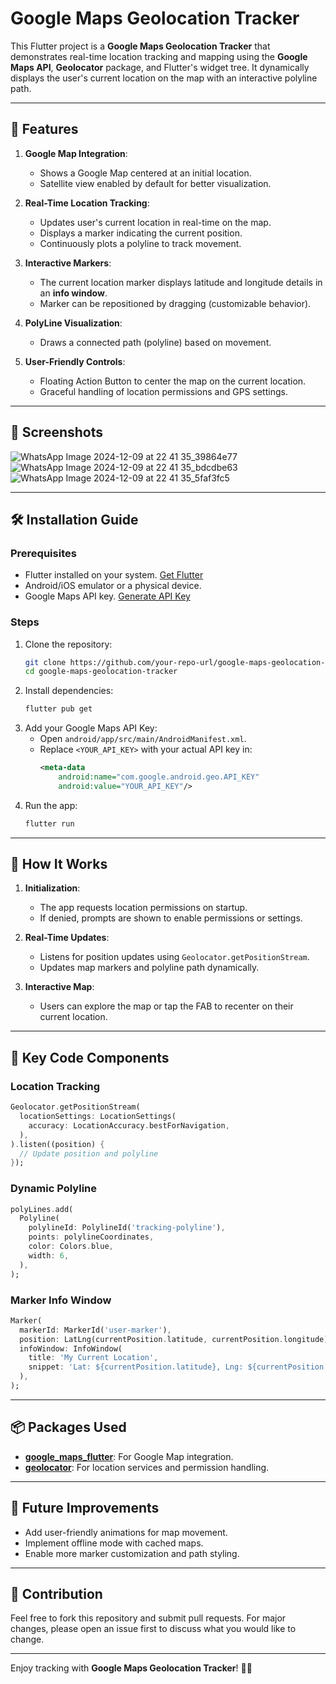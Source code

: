 # Google Maps Geolocation Tracker

This Flutter project is a **Google Maps Geolocation Tracker** that demonstrates real-time location tracking and mapping using the **Google Maps API**, **Geolocator** package, and Flutter's widget tree. It dynamically displays the user's current location on the map with an interactive polyline path.

---

## 🚀 Features

1. **Google Map Integration**:
   - Shows a Google Map centered at an initial location.
   - Satellite view enabled by default for better visualization.

2. **Real-Time Location Tracking**:
   - Updates user's current location in real-time on the map.
   - Displays a marker indicating the current position.
   - Continuously plots a polyline to track movement.

3. **Interactive Markers**:
   - The current location marker displays latitude and longitude details in an **info window**.
   - Marker can be repositioned by dragging (customizable behavior).

4. **PolyLine Visualization**:
   - Draws a connected path (polyline) based on movement.

5. **User-Friendly Controls**:
   - Floating Action Button to center the map on the current location.
   - Graceful handling of location permissions and GPS settings.

---

## 📸 Screenshots
![WhatsApp Image 2024-12-09 at 22 41 35_39864e77](https://github.com/user-attachments/assets/1520f542-6058-42e6-977b-939c0e79f5a7)
![WhatsApp Image 2024-12-09 at 22 41 35_bdcdbe63](https://github.com/user-attachments/assets/ab498f04-160c-45aa-956b-34a700e01c16)
![WhatsApp Image 2024-12-09 at 22 41 35_5faf3fc5](https://github.com/user-attachments/assets/61f82978-9d17-4944-8c35-6e0ac750956a)


---

## 🛠️ Installation Guide

### Prerequisites
- Flutter installed on your system. [Get Flutter](https://flutter.dev/docs/get-started/install)
- Android/iOS emulator or a physical device.
- Google Maps API key. [Generate API Key](https://developers.google.com/maps/gmp-get-started)

### Steps
1. Clone the repository:
   ```bash
   git clone https://github.com/your-repo-url/google-maps-geolocation-tracker.git
   cd google-maps-geolocation-tracker
   ```
2. Install dependencies:
   ```bash
   flutter pub get
   ```
3. Add your Google Maps API Key:
   - Open `android/app/src/main/AndroidManifest.xml`.
   - Replace `<YOUR_API_KEY>` with your actual API key in:
     ```xml
     <meta-data
         android:name="com.google.android.geo.API_KEY"
         android:value="YOUR_API_KEY"/>
     ```
4. Run the app:
   ```bash
   flutter run
   ```

---

## 🧩 How It Works

1. **Initialization**:
   - The app requests location permissions on startup.
   - If denied, prompts are shown to enable permissions or settings.

2. **Real-Time Updates**:
   - Listens for position updates using `Geolocator.getPositionStream`.
   - Updates map markers and polyline path dynamically.

3. **Interactive Map**:
   - Users can explore the map or tap the FAB to recenter on their current location.

---

## 🔧 Key Code Components

### Location Tracking
```dart
Geolocator.getPositionStream(
  locationSettings: LocationSettings(
    accuracy: LocationAccuracy.bestForNavigation,
  ),
).listen((position) {
  // Update position and polyline
});
```

### Dynamic Polyline
```dart
polyLines.add(
  Polyline(
    polylineId: PolylineId('tracking-polyline'),
    points: polylineCoordinates,
    color: Colors.blue,
    width: 6,
  ),
);
```

### Marker Info Window
```dart
Marker(
  markerId: MarkerId('user-marker'),
  position: LatLng(currentPosition.latitude, currentPosition.longitude),
  infoWindow: InfoWindow(
    title: 'My Current Location',
    snippet: 'Lat: ${currentPosition.latitude}, Lng: ${currentPosition.longitude}',
  ),
);
```

---

## 📦 Packages Used

- **[google_maps_flutter](https://pub.dev/packages/google_maps_flutter)**: For Google Map integration.
- **[geolocator](https://pub.dev/packages/geolocator)**: For location services and permission handling.

---

## 🌟 Future Improvements

- Add user-friendly animations for map movement.
- Implement offline mode with cached maps.
- Enable more marker customization and path styling.

---

## 🙌 Contribution

Feel free to fork this repository and submit pull requests. For major changes, please open an issue first to discuss what you would like to change.

---

Enjoy tracking with **Google Maps Geolocation Tracker**! 🚗📍
